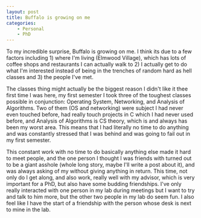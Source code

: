 ```yaml
---
layout: post
title: Buffalo is growing on me
categories:
    - Personal
    - PhD
---
```


To my incredible surprise, Buffalo is growing on me. I think its due to a few factors including 1) where I'm living (Elmwood Village), which has lots of coffee shops and restaurants I can actually walk to 2) I actually get to do what I'm interested instead of being in the trenches of random hard as hell classes and 3) the people I've met.

The classes thing might actually be the biggest reason I didn't like it thee first time I was here, my first semester I took three of the toughest classes possible in conjunction: Operating System, Networking, and Analysis of Algorithms. Two of them (OS and networking) were subject I had never even touched before, had really touch projects in C which I had never used before, and Analysis of Algorithms is CS theory, which is and always has been my worst area. This means that I had literally no time to do anything and was constantly stressed that I was behind and was going to fail out in my first semester. 

This constant work with no time to do basically anything else made it hard to meet people, and the one person I thought I was friends with turned out to be a giant asshole (whole long story, maybe I'll write a post about it), and was always asking of my without giving anything in return. This time, not only do I get along, and also work, really well with my advisor, which is very important for a PhD, but also have some budding friendships. I've only really interacted with one person in my lab during meetings but I want to try and talk to him more, but the other two people in my lab do seem fun. I also feel like I have the start of a friendship with the person whose desk is next to mine in the lab. 